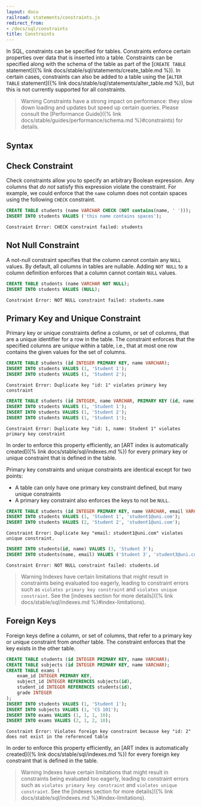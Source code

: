 ```yaml
---
layout: docu
railroad: statements/constraints.js
redirect_from:
- /docs/sql/constraints
title: Constraints
---
```


In SQL, constraints can be specified for tables. Constraints enforce certain properties over data that is inserted into a table. Constraints can be specified along with the schema of the table as part of the [`CREATE TABLE` statement]({% link docs/stable/sql/statements/create_table.md %}). In certain cases, constraints can also be added to a table using the [`ALTER TABLE` statement]({% link docs/stable/sql/statements/alter_table.md %}), but this is not currently supported for all constraints.

> Warning Constraints have a strong impact on performance: they slow down loading and updates but speed up certain queries. Please consult the [Performance Guide]({% link docs/stable/guides/performance/schema.md %}#constraints) for details.

## Syntax

<div id="rrdiagram"></div>

## Check Constraint

Check constraints allow you to specify an arbitrary Boolean expression. Any columns that *do not* satisfy this expression violate the constraint. For example, we could enforce that the `name` column does not contain spaces using the following `CHECK` constraint.

```sql
CREATE TABLE students (name VARCHAR CHECK (NOT contains(name, ' ')));
INSERT INTO students VALUES ('this name contains spaces');
```

```console
Constraint Error: CHECK constraint failed: students
```

## Not Null Constraint

A not-null constraint specifies that the column cannot contain any `NULL` values. By default, all columns in tables are nullable. Adding `NOT NULL` to a column definition enforces that a column cannot contain `NULL` values.

```sql
CREATE TABLE students (name VARCHAR NOT NULL);
INSERT INTO students VALUES (NULL);
```

```console
Constraint Error: NOT NULL constraint failed: students.name
```

## Primary Key and Unique Constraint

Primary key or unique constraints define a column, or set of columns, that are a unique identifier for a row in the table. The constraint enforces that the specified columns are *unique* within a table, i.e., that at most one row contains the given values for the set of columns.

```sql
CREATE TABLE students (id INTEGER PRIMARY KEY, name VARCHAR);
INSERT INTO students VALUES (1, 'Student 1');
INSERT INTO students VALUES (1, 'Student 2');
```

```console
Constraint Error: Duplicate key "id: 1" violates primary key constraint
```

```sql
CREATE TABLE students (id INTEGER, name VARCHAR, PRIMARY KEY (id, name));
INSERT INTO students VALUES (1, 'Student 1');
INSERT INTO students VALUES (1, 'Student 2');
INSERT INTO students VALUES (1, 'Student 1');
```

```console
Constraint Error: Duplicate key "id: 1, name: Student 1" violates primary key constraint
```

In order to enforce this property efficiently, an [ART index is automatically created]({% link docs/stable/sql/indexes.md %}) for every primary key or unique constraint that is defined in the table.

Primary key constraints and unique constraints are identical except for two points:

* A table can only have one primary key constraint defined, but many unique constraints
* A primary key constraint also enforces the keys to not be `NULL`.

```sql
CREATE TABLE students (id INTEGER PRIMARY KEY, name VARCHAR, email VARCHAR UNIQUE);
INSERT INTO students VALUES (1, 'Student 1', 'student1@uni.com');
INSERT INTO students VALUES (2, 'Student 2', 'student1@uni.com');
```

```console
Constraint Error: Duplicate key "email: student1@uni.com" violates unique constraint.
```

```sql
INSERT INTO students(id, name) VALUES (3, 'Student 3');
INSERT INTO students(name, email) VALUES ('Student 3', 'student3@uni.com');
```

```console
Constraint Error: NOT NULL constraint failed: students.id
```

> Warning Indexes have certain limitations that might result in constraints being evaluated too eagerly, leading to constraint errors such as `violates primary key constraint` and `violates unique constraint`. See the [indexes section for more details]({% link docs/stable/sql/indexes.md %}#index-limitations).

## Foreign Keys

Foreign keys define a column, or set of columns, that refer to a primary key or unique constraint from *another* table. The constraint enforces that the key exists in the other table.

```sql
CREATE TABLE students (id INTEGER PRIMARY KEY, name VARCHAR);
CREATE TABLE subjects (id INTEGER PRIMARY KEY, name VARCHAR);
CREATE TABLE exams (
    exam_id INTEGER PRIMARY KEY,
    subject_id INTEGER REFERENCES subjects(id),
    student_id INTEGER REFERENCES students(id),
    grade INTEGER
);
INSERT INTO students VALUES (1, 'Student 1');
INSERT INTO subjects VALUES (1, 'CS 101');
INSERT INTO exams VALUES (1, 1, 1, 10);
INSERT INTO exams VALUES (2, 1, 2, 10);
```

```console
Constraint Error: Violates foreign key constraint because key "id: 2" does not exist in the referenced table
```

In order to enforce this property efficiently, an [ART index is automatically created]({% link docs/stable/sql/indexes.md %}) for every foreign key constraint that is defined in the table.

> Warning Indexes have certain limitations that might result in constraints being evaluated too eagerly, leading to constraint errors such as `violates primary key constraint` and `violates unique constraint`. See the [indexes section for more details]({% link docs/stable/sql/indexes.md %}#index-limitations).